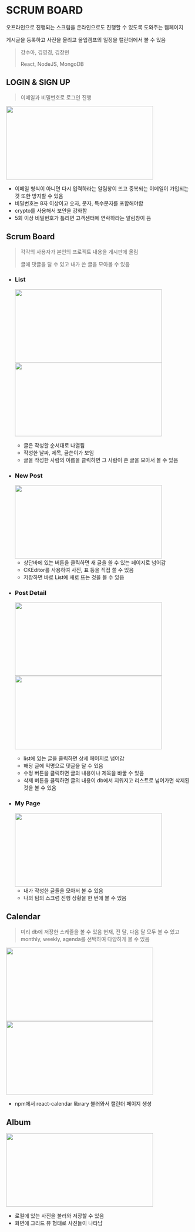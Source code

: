 # SCRUM BOARD 

오프라인으로 진행되는 스크럼을 온라인으로도 진행할 수 있도록 도와주는 웹페이지 

게시글을 등록하고 사진을 올리고 몰입캠프의 일정을 캘린더에서 볼 수 있음

> 강수아, 김영경, 김장현 
> 
> React, NodeJS, MongoDB

## LOGIN & SIGN UP

> 이메일과 비밀번호로 로그인 진행 

<img src="https://user-images.githubusercontent.com/63537847/126374601-d16b7aa6-ee94-40f0-8b1c-65dc17641fc0.png" width="400" height="200"> 

- 이메일 형식이 아니면 다시 입력하라는 알림창이 뜨고 중복되는 이메일이 가입되는 것 또한 방지할 수 있음 
- 비밀번호는 8자 이상이고 숫자, 문자, 특수문자를 포함해야함
- crypto를 사용해서 보안을 강화함 
- 5회 이상 비밀번호가 틀리면 고객센터에 연락하라는 알림창이 뜸


## Scrum Board

> 각각의 사용자가 본인의 프로젝트 내용을 게시판에 올림 
> 
> 글에 댓글을 달 수 있고 내가 쓴 글을 모아볼 수 있음

- ### List 
  <img src="https://user-images.githubusercontent.com/63537847/126374975-8fbdd8de-e70e-4376-bfe1-3c94f377754a.png" width="400" height="200"> <img src="https://user-images.githubusercontent.com/63537847/126376608-277d6291-0524-405f-b670-c4803825f5d2.png" width="400" height="200">
  
  - 글은 작성할 순서대로 나열됨
  - 작성한 날짜, 제목, 글쓴이가 보임 
  - 글을 작성한 사람의 이름을 클릭하면 그 사람이 쓴 글을 모아서 볼 수 있음 

- ### New Post
  <img src="https://user-images.githubusercontent.com/63537847/126375883-bce9a553-8ce2-4b0f-b8a4-385e11becb85.png" width="400" height="200"> 
  
  - 상단바에 있는 버튼을 클릭하면 새 글을 쓸 수 있는 페이지로 넘어감
  - CKEditor를 사용하여 사진, 표 등을 직접 쓸 수 있음 
  - 저장하면 바로 List에 새로 뜨는 것을 볼 수 있음

- ### Post Detail
  <img src="https://user-images.githubusercontent.com/63537847/126375983-78cbb941-f07d-416b-896a-119aed2f3a86.png" width="400" height="200"> <img src="https://user-images.githubusercontent.com/63537847/126376071-9a267869-bc36-4748-89b6-f8632311be67.png" width="400" height="200"> 
  
  - list에 있는 글을 클릭하면 상세 페이지로 넘어감
  - 해당 글에 익명으로 댓글을 달 수 있음 
  - 수정 버튼을 클릭하면 글의 내용이나 제목을 바꿀 수 있음
  - 삭제 버튼을 클릭하면 글의 내용이 db에서 지워지고 리스트로 넘어가면 삭제된 것을 볼 수 있음 
  
- ### My Page 
  <img src="https://user-images.githubusercontent.com/63537847/126376406-e5db2f0b-49b2-40ac-9764-7503fb6b26e5.png" width="400" height="200">
  
  - 내가 작성한 글들을 모아서 볼 수 있음
  - 나의 팀의 스크럼 진행 상황을 한 번에 볼 수 있음 


## Calendar 

> 미리 db에 저장한 스케줄을 볼 수 있음 
> 현재, 전 달, 다음 달 모두 볼 수 있고 monthly, weekly, agenda를 선택하여 다양하게 볼 수 있음 

<img src="https://user-images.githubusercontent.com/63537847/126376672-8ce9623d-fe1a-4e17-8844-5af9071443d7.png" width="400" height="200"> <img src="https://user-images.githubusercontent.com/63537847/126376847-a86eb3af-a281-4a3d-a682-2765681849e0.png" width="400" height="200"> 

- npm에서 react-calendar library 불러와서 캘린더 페이지 생성 

## Album 

<img src="https://user-images.githubusercontent.com/86708408/126424448-fb21aec3-7893-4c69-bca2-413e582b83ae.png" width="400" height="200">

- 로컬에 있는 사진을 불러와 저장할 수 있음
- 화면에 그리드 뷰 형태로 사진들이 나타남
